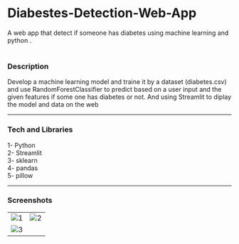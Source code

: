 # Diabestes-Detection-Web-App
A web app that detect if someone has diabetes using machine learning and python .<br><br>

### Description
Develop a machine learning model and traine it by a dataset (diabetes.csv) and use RandomForestClassifier to predict 
based on a user input and the given features if some one has diabetes or not. And using Streamlit to diplay the model and data on the web
<hr>

### Tech and Libraries
1- Python <br>
2- Streamlit <br>
3- sklearn <br>
4- pandas <br>
5- pillow <br>

<hr>

### Screenshots
<table>
  <tr>
      <td> <img src="https://raw.githubusercontent.com/hbfawaz112/Diabestes-Detection-Web-App/main/pic.PNG"  alt="1"  /></td>
      <td><img src="https://raw.githubusercontent.com/hbfawaz112/Diabestes-Detection-Web-App/main/s2.PNG" alt="2" /></td>
  </tr>  
  <tr>
    <td><img src="https://raw.githubusercontent.com/hbfawaz112/Diabestes-Detection-Web-App/main/s3.PNG" alt="3"/></td>
  </tr> 
</table>
